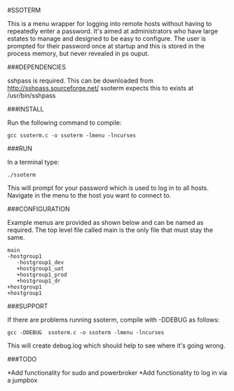 #SSOTERM

This is a menu wrapper for logging into remote hosts without having to repeatedly enter a password. It's aimed at administrators who have large estates to manage and designed to be easy to configure. The user is prompted for their password once at startup and this is stored in the process memory, but never revealed in ps ouput.

###DEPENDENCIES

sshpass is required. This can be downloaded from http://sshpass.sourceforge.net/
ssoterm expects this to exists at /usr/bin/sshpass

###INSTALL

Run the following command to compile:

  `gcc ssoterm.c -o ssoterm -lmenu -lncurses`

###RUN

In a terminal type:

  `./ssoterm`

This will prompt for your password which is used to log in to all hosts.
Navigate in the menu to the host you want to connect to.

###CONFIGURATION

Example menus are provided as shown below and can be named as required. 
The top level file called main is the only file that must stay the same.

```
main
-hostgroup1
   -hostgroup1_dev
   +hostgroup1_uat
   +hostgroup1_prod
   +hostgroup1_dr
+hostgroup1
+hostgroup1
```

###SUPPORT

If there are problems running ssoterm, compile with -DDEBUG as follows:

  `gcc -DDEBUG  ssoterm.c -o ssoterm -lmenu -lncurses`

This will create debug.log which should help to see where it's going wrong.

###TODO

*Add functionality for sudo and powerbroker
*Add functionality to log in via a jumpbox

